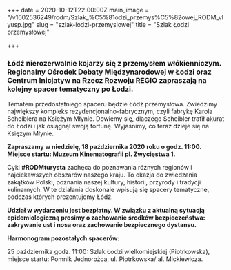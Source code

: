 +++
date = 2020-10-12T22:00:00Z
main_image = "/v1602536249/rodm/Szlak_%C5%81odzi_przemys%C5%82owej_RODM_vlyusp.jpg"
slug = "szlak-lodzi-przemyslowej"
title = "Szlak Łodzi przemysłowej"

+++
### **Łódź nierozerwalnie kojarzy się z przemysłem włókienniczym. Regionalny Ośrodek Debaty Międzynarodowej w Łodzi oraz Centrum Inicjatyw na Rzecz Rozwoju REGIO zapraszają na kolejny spacer tematyczny po Łodzi.**

Tematem przedostatniego spaceru będzie Łódź przemysłowa. Zwiedzimy największy kompleks rezydencjonalno-fabrycznym, czyli fabrykę Karola Scheiblera na Księżym Młynie. Dowiemy się, dlaczego Scheibler trafił akurat do Łodzi i jak osiągnął swoją fortunę. Wyjaśnimy, co teraz dzieje się na Księżym Młynie.

**Zapraszamy w niedzielę, 18 października 2020 roku o godz. 11:00. Miejsce startu: Muzeum Kinematografii pl. Zwycięstwa 1.**

Cykl **#RODMturysta** zachęca do poznawania różnych regionów i najciekawszych obszarów naszego kraju. To okazja do zwiedzania zakątków Polski, poznania naszej kultury, historii, przyrody i tradycji kulinarnych. W te działania doskonale wpisują się spacery tematyczne, podczas których prezentujemy Łódź.

**Udział w wydarzeniu jest bezpłatny. W związku z aktualną sytuacją epidemiologiczną prosimy o zachowanie środków bezpieczeństwa: zakrywanie ust i nosa oraz zachowanie bezpiecznego dystansu.**

**Harmonogram pozostałych spacerów:**

25 października godz. 11:00: Szlak Łodzi wielkomiejskiej (Piotrkowska), miejsce startu: Pomnik Jednorożca, ul. Piotrkowska/ al. Mickiewicza.